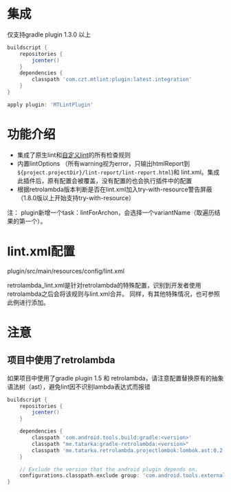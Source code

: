 # 集成

仅支持gradle plugin 1.3.0 以上

``` groovy
buildscript {
    repositories {
        jcenter()
    }
    dependencies {
        classpath 'com.czt.mtlint:plugin:latest.integration'
    }
}
```

``` groovy
apply plugin: 'MTLintPlugin'
```

# 功能介绍

- 集成了原生lint和[自定义lint](https://github.com/GavinCT/MeituanCustomLintDemo/tree/master/aar)的所有检查规则
- 内置lintOptions （所有warning视为error，只输出htmlReport到`${project.projectDir}/lint-report/lint-report.html`)和 lint.xml。集成此插件后，原有配置会被覆盖，没有配置的也会执行插件中的配置
- 根据retrolambda版本判断是否在lint.xml加入try-with-resource警告屏蔽（1.8.0版以上开始支持try-with-resource）

注： plugin新增一个task：lintForArchon，会选择一个variantName（取遍历结果的第一个）。

# lint.xml配置

plugin/src/main/resources/config/lint.xml

retrolambda_lint.xml是针对retrolambda的特殊配置，识别到开发者使用retrolambda之后会将该规则与lint.xml合并。
同样，有其他特殊情况，也可参照此例进行添加。

# 注意

## 项目中使用了retrolambda

如果项目中使用了gradle plugin 1.5 和 retrolambda，请注意配置替换原有的抽象语法树（ast），避免lint因不识别lambda表达式而报错

``` groovy
buildscript {
    repositories {
        jcenter()
    }

    dependencies {
        classpath 'com.android.tools.build:gradle:<version>'
        classpath "me.tatarka:gradle-retrolambda:<version>"
        classpath 'me.tatarka.retrolambda.projectlombok:lombok.ast:0.2.3.a2'
    }

    // Exclude the version that the android plugin depends on.
    configurations.classpath.exclude group: 'com.android.tools.external.lombok'
}
```